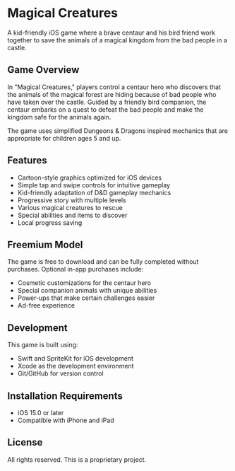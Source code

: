 # Magical Creatures

A kid-friendly iOS game where a brave centaur and his bird friend work together to save the animals of a magical kingdom from the bad people in a castle.

## Game Overview

In "Magical Creatures," players control a centaur hero who discovers that the animals of the magical forest are hiding because of bad people who have taken over the castle. Guided by a friendly bird companion, the centaur embarks on a quest to defeat the bad people and make the kingdom safe for the animals again.

The game uses simplified Dungeons & Dragons inspired mechanics that are appropriate for children ages 5 and up.

## Features

- Cartoon-style graphics optimized for iOS devices
- Simple tap and swipe controls for intuitive gameplay
- Kid-friendly adaptation of D&D gameplay mechanics
- Progressive story with multiple levels
- Various magical creatures to rescue
- Special abilities and items to discover
- Local progress saving

## Freemium Model

The game is free to download and can be fully completed without purchases. Optional in-app purchases include:

- Cosmetic customizations for the centaur hero
- Special companion animals with unique abilities
- Power-ups that make certain challenges easier
- Ad-free experience

## Development

This game is built using:
- Swift and SpriteKit for iOS development
- Xcode as the development environment
- Git/GitHub for version control

## Installation Requirements

- iOS 15.0 or later
- Compatible with iPhone and iPad

## License

All rights reserved. This is a proprietary project.

